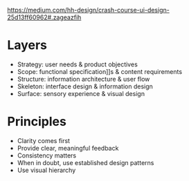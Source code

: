 https://medium.com/hh-design/crash-course-ui-design-25d13ff60962#.zageazfih

# Layers

- Strategy: user needs & product objectives
- Scope: functional specification]]s & content requirements
- Structure: information architecture & user flow
- Skeleton: interface design & information design
- Surface: sensory experience & visual design

# Principles
- Clarity comes first
- Provide clear, meaningful feedback
- Consistency matters
- When in doubt, use established design patterns
- Use visual hierarchy
